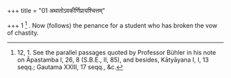 +++
title = "01 अथातोऽवकीर्णिप्रायश्चित्तम्"

+++
1 [^1] . Now (follows) the penance for a student who has broken the vow of chastity.


[^1]:  12, 1. See the parallel passages quoted by Professor Bühler in his note on Āpastamba I, 26, 8 (S.B.E., II, 85), and besides, Kātyāyana I, I, 13 seqq.; Gautama XXIII, 17 seqq., &c.

